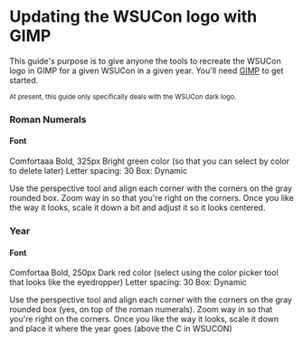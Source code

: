 # Updating the WSUCon logo with GIMP

This guide's purpose is to give anyone the tools to recreate the WSUCon logo in GIMP for a given WSUCon in a given year. You'll need [GIMP](https://www.gimp.org/) to get started.

<small>At present, this guide only specifically deals with the WSUCon dark logo.</small>
### Roman Numerals

#### Font
Comfortaaa Bold, 325px
Bright green color (so that you can select by color to delete later)
Letter spacing: 30
Box: Dynamic

Use the perspective tool and align each corner with the corners on the gray rounded box. Zoom way in so that you're right on the corners. Once you like the way it looks, scale it down a bit and adjust it so it looks centered. 


### Year
#### Font
Comfortaa Bold, 250px
Dark red color (select using the color picker tool that looks like the eyedropper)
Letter spacing: 30
Box: Dynamic


Use the perspective tool and align each corner with the corners on the gray rounded box (yes, on top of the roman numerals). Zoom way in so that you're right on the corners. Once you like the way it looks, scale it down and place it where the year goes (above the C in WSUCON)


